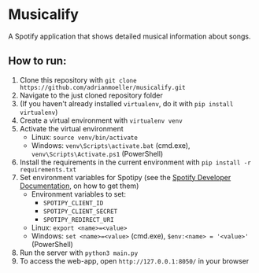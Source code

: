 # Musicalify

A Spotify application that shows detailed musical information about songs.

## How to run:

1. Clone this repository with `git clone https://github.com/adrianmoeller/musicalify.git`
2. Navigate to the just cloned repository folder
3. (If you haven't already installed `virtualenv`, do it with `pip install virtualenv`)
4. Create a virtual environment with `virtualenv venv`
5. Activate the virtual environment
   - Linux: `source venv/bin/activate`
   - Windows: `venv\Scripts\activate.bat` (cmd.exe), `venv\Scripts\Activate.ps1` (PowerShell)
6. Install the requirements in the current environment with `pip install -r requirements.txt`
7. Set environment variables for Spotipy (see the [Spotify Developer Documentation](https://developer.spotify.com/documentation/web-api/tutorials/getting-started), on how to get them)
   - Environment variables to set:
      - `SPOTIPY_CLIENT_ID`
      - `SPOTIPY_CLIENT_SECRET`
      - `SPOTIPY_REDIRECT_URI`
   - Linux: `export <name>=<value>`
   - Windows: `set <name>=<value>` (cmd.exe), `$env:<name> = '<value>'` (PowerShell)
8. Run the server with `python3 main.py`
9. To access the web-app, open `http://127.0.0.1:8050/` in your browser
